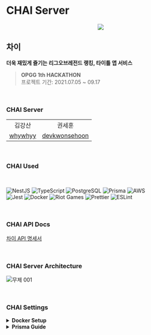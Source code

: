# CHAI Server

<p align="center">
<!-- <img src="https://user-images.githubusercontent.com/54793607/133380331-9af0053a-c2e4-41ce-b2b7-33203cfa8828.png" width=200px height=200px> -->
<img src="https://user-images.githubusercontent.com/54793607/133405364-e2753cdd-812a-4320-b544-80a3886e73ec.jpeg">
</p>

## 차이

<strong>더욱 재밌게 즐기는 리그오브레전드 랭킹, 타이틀 앱 서비스</strong>

> <strong>OPGG 1th HACKATHON</strong><br>
> 프로젝트 기간: 2021.07.05 ~ 09.17

<br>

### <strong>CHAI Server</strong>

|                                       |                                                   |
| :-----------------------------------: | :-----------------------------------------------: |
|                김강산                 |                      권세훈                       |
| [whywhyy](https://github.com/whywhyy) | [devkwonsehoon](https://github.com/devkwonsehoon) |

<br>

### <strong>CHAI Used</strong>

<br>
<p>
<img alt="NestJS" src="https://img.shields.io/badge/NestJS-E0234E.svg?style=for-the-badge&logo=nestjs&logoColor=white"/>
<img alt="TypeScript" src="https://img.shields.io/badge/typescript-%23007ACC.svg?style=for-the-badge&logo=typescript&logoColor=white"/>
<img alt="PostgreSQL" src="https://img.shields.io/badge/PostgreSQL-4169E1.svg?style=for-the-badge&logo=postgresql&logoColor=white"/>
<img alt="Prisma" src="https://img.shields.io/badge/Prisma-2D3748.svg?style=for-the-badge&logo=Prisma&logoColor=white"/>
<img alt="AWS" src="https://img.shields.io/badge/AWS-%23FF9900.svg?style=for-the-badge&logo=amazon-aws&logoColor=white"/><br>
<img alt="Jest" src="https://img.shields.io/badge/Jest-C21325.svg?style=for-the-badge&logo=jest&logoColor=white"/>
<img alt="Docker" src="https://img.shields.io/badge/Docker-2496ED.svg?style=for-the-badge&logo=Docker&logoColor=white"/>
<img alt="Riot Games" src="https://img.shields.io/badge/Riot Games-D32936.svg?style=for-the-badge&logo=Riot Games&logoColor=white"/>
<img alt="Prettier" src="https://img.shields.io/badge/Prettier-F7B93E.svg?style=for-the-badge&logo=Prettier&logoColor=black"/>
<img alt="ESLint" src="https://img.shields.io/badge/ESLint-4B32C3.svg?style=for-the-badge&logo=ESLint&logoColor=white"/>
</p>
  
<br>

### <strong>CHAI API Docs</strong>

[차이 API 명세서](https://api.opggmobilea.com/docs/)

<br>

### <strong>CHAI Server Architecture</strong>

![무제 001](https://user-images.githubusercontent.com/54793607/133400949-f690aacc-8e3f-4010-beed-0093d943e3c6.png)

<br>

### <strong>CHAI Settings</strong>

<details>
  <summary><b>Docker Setup</b></summary>

```bash
# postgresql - 추가사항 : AWS Aurora PostgreSQL LTS version 11.9.
docker run --name postgresmobilea -e POSTGRES_PASSWORD=postgresmobilea -e POSTGRES_USER=postgresmobilea -e POSTGRES_DB=mobilea -p 5432:5432 -d postgres:11.9

#

## prod run for local

#

npm install

# npm run db-push:local

npm run build
docker build -t mobilea .

# prod docker image run

docker run -it -p 2000:3000/tcp --link postgresmobilea:postgresmobilea -e SCHEMA_NAME='localschema' -e DATABASE_URL="postgresql://postgresmobilea:postgresmobilea@postgresmobilea:5432/mobilea?schema=localschema" -e LOL_API_KEY='@@@@@@@APIKEY@@@@@@@' -e PORT=3000 --name mobilea mobilea

```

</details>

<details>
  <summary><b>Prisma Guide</b></summary>

```bash
# # #
# Generate
# prisma client 라이브러리 사용시 데이터 정의 Lib
# prisma Client 사용중 model 이 정의되지 않을때 사용
# 보통은 prisma 관련명령어시 동작하여 이미 직용되어있음.
npm run generate

# # #
# DB Migrate 파일생성
# # prisma/schema.prisma 파일 변경후, migrate 파일을 생성하는 명령어 (DB 구조 변경 -> DDL 파일 생성)
# Migrate 의 파일이름은 변경사항
npm run migrate-dev

# # #
# DB Migrate
# # Migate Sync
# # 변경된 데이터 베이스 로컬에 반영 (변경된 DDL local DB 적용)
npm run migrate:local

# # #
# DB Push
# # Testing 전용
# # prisma/schema.prisma 를 바로 DB에 반영할때
npm run db-push:local

```

</details>
